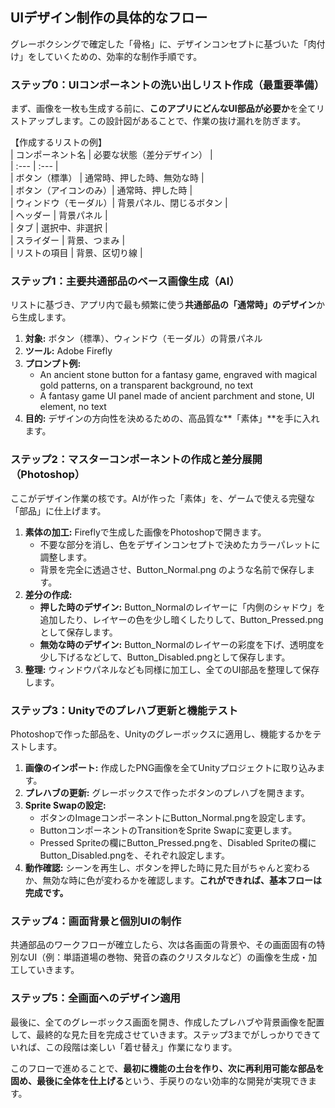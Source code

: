 ## **UIデザイン制作の具体的なフロー**

グレーボクシングで確定した「骨格」に、デザインコンセプトに基づいた「肉付け」をしていくための、効率的な制作手順です。

### **ステップ0：UIコンポーネントの洗い出しリスト作成（最重要準備）**

まず、画像を一枚も生成する前に、**このアプリにどんなUI部品が必要か**を全てリストアップします。この設計図があることで、作業の抜け漏れを防ぎます。

【作成するリストの例】  
| コンポーネント名 | 必要な状態（差分デザイン） |  
| :--- | :--- |  
| ボタン（標準） | 通常時、押した時、無効な時 |  
| ボタン（アイコンのみ）| 通常時、押した時 |  
| ウィンドウ（モーダル）| 背景パネル、閉じるボタン |  
| ヘッダー | 背景パネル |  
| タブ | 選択中、非選択 |  
| スライダー | 背景、つまみ |  
| リストの項目 | 背景、区切り線 |

### **ステップ1：主要共通部品のベース画像生成（AI）**

リストに基づき、アプリ内で最も頻繁に使う**共通部品の「通常時」のデザイン**から生成します。

1. **対象:** ボタン（標準）、ウィンドウ（モーダル）の背景パネル  
2. **ツール:** Adobe Firefly  
3. **プロンプト例:**  
   * An ancient stone button for a fantasy game, engraved with magical gold patterns, on a transparent background, no text  
   * A fantasy game UI panel made of ancient parchment and stone, UI element, no text  
4. **目的:** デザインの方向性を決めるための、高品質な\*\*「素体」\*\*を手に入れます。

### **ステップ2：マスターコンポーネントの作成と差分展開（Photoshop）**

ここがデザイン作業の核です。AIが作った「素体」を、ゲームで使える完璧な「部品」に仕上げます。

1. **素体の加工:** Fireflyで生成した画像をPhotoshopで開きます。  
   * 不要な部分を消し、色をデザインコンセプトで決めたカラーパレットに調整します。  
   * 背景を完全に透過させ、Button\_Normal.png のような名前で保存します。  
2. **差分の作成:**  
   * **押した時のデザイン:** Button\_Normalのレイヤーに「内側のシャドウ」を追加したり、レイヤーの色を少し暗くしたりして、Button\_Pressed.pngとして保存します。  
   * **無効な時のデザイン:** Button\_Normalのレイヤーの彩度を下げ、透明度を少し下げるなどして、Button\_Disabled.pngとして保存します。  
3. **整理:** ウィンドウパネルなども同様に加工し、全てのUI部品を整理して保存します。

### **ステップ3：Unityでのプレハブ更新と機能テスト**

Photoshopで作った部品を、Unityのグレーボックスに適用し、機能するかをテストします。

1. **画像のインポート:** 作成したPNG画像を全てUnityプロジェクトに取り込みます。  
2. **プレハブの更新:** グレーボックスで作ったボタンのプレハブを開きます。  
3. **Sprite Swapの設定:**  
   * ボタンのImageコンポーネントにButton\_Normal.pngを設定します。  
   * ButtonコンポーネントのTransitionをSprite Swapに変更します。  
   * Pressed Spriteの欄にButton\_Pressed.pngを、Disabled Spriteの欄にButton\_Disabled.pngを、それぞれ設定します。  
4. **動作確認:** シーンを再生し、ボタンを押した時に見た目がちゃんと変わるか、無効な時に色が変わるかを確認します。**これができれば、基本フローは完成です。**

### **ステップ4：画面背景と個別UIの制作**

共通部品のワークフローが確立したら、次は各画面の背景や、その画面固有の特別なUI（例：単語道場の巻物、発音の森のクリスタルなど）の画像を生成・加工していきます。

### **ステップ5：全画面へのデザイン適用**

最後に、全てのグレーボックス画面を開き、作成したプレハブや背景画像を配置して、最終的な見た目を完成させていきます。ステップ3までがしっかりできていれば、この段階は楽しい「着せ替え」作業になります。

このフローで進めることで、**最初に機能の土台を作り、次に再利用可能な部品を固め、最後に全体を仕上げる**という、手戻りのない効率的な開発が実現できます。
